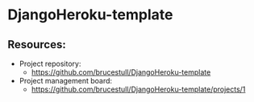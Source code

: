 # DjangoHeroku-template

## Resources:
* Project repository:
    * https://github.com/brucestull/DjangoHeroku-template
* Project management board:
    * https://github.com/brucestull/DjangoHeroku-template/projects/1


